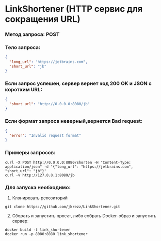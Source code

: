 # LinkShortener (HTTP сервис для сокращения URL)
### Метод запроса: POST

### Тело запроса:
```json
{
  "long_url": "https://jetbrains.com",
  "short_url": "jb"
}
```

### Если запрос успешен, сервер вернет код 200 OK и JSON с коротким URL:
```json
{
  "short_url": "http://0.0.0.0:8080/jb"
}
```

### Если формат запроса неверный,вернется Bad request:
```json
{
  "error": "Invalid request format"
}
```
### Примеры запросов:
```
curl -X POST http://0.0.0.0:8080/shorten -H "Content-Type: application/json" -d '{"long_url": "https://jetbrains.com", "short_url": "jb"}' 
curl -v http://127.0.0.1:8080/jb
```

### Для запуска необходимо:
1. Клонировать репозиторий 
```
git clone https://github.com/jkrezz/LinkShortener.git
```

2. Cборать и запустить проект, либо собрать Docker-образ и запустить сервер:
```
docker build -t link_shortener
docker run -p 8080:8080 link_shortener
